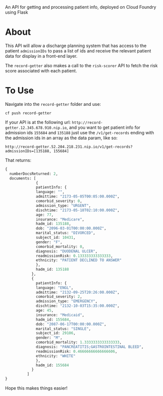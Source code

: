 An API for getting and processing patient info, deployed on Cloud Foundry using Flask

About
================================================================================

This API will allow a discharge planning system that has access to the patient `admissionIDs` to pass a list of ids and receive the relevant patient data for display in a front-end layer.

The `record-getter` also makes a call to the `risk-scorer` API to fetch the risk score associated with each patient.

To Use
================================================================================
Navigate into the `record-getter` folder and use:

`cf push record-getter`

If your API is at the following url: `http://record-getter.12.345.678.910.nip.io`, and you want to get patient info for admission ids `155684` and `135188` just use the `/v1/get-records` ending with the admission ids in an array as the data param, like so: 

`http://record-getter.52.204.218.231.nip.io/v1/get-records?admissionIDs=[135188, 155684]`

That returns:
```python
{
  numberDocsReturned: 2,
  documents: [
              {
              patientInfo: {
              language: "",
              admittime: "2173-05-05T00:05:00.000Z",
              comorbid_severity: 0,
              admission_type: "URGENT",
              dischtime: "2173-05-18T02:10:00.000Z",
              age: 77,
              insurance: "Medicare",
              hadm_id: 135188,
              dob: "2096-03-01T00:00:00.000Z",
              marital_status: "DIVORCED",
              subject_id: 10431,
              gender: "F",
              comorbid_mortality: 0,
              diagnosis: "DUODENAL ULCER",
              readmissionRisk: 0.133333333333333,
              ethnicity: "PATIENT DECLINED TO ANSWER"
              },
              hadm_id: 135188
            },
            {
              patientInfo: {
              language: "ENGL",
              admittime: "2132-09-25T20:26:00.000Z",
              comorbid_severity: 2,
              admission_type: "EMERGENCY",
              dischtime: "2132-10-03T15:35:00.000Z",
              age: 45,
              insurance: "Medicaid",
              hadm_id: 155684,
              dob: "2087-06-17T00:00:00.000Z",
              marital_status: "SINGLE",
              subject_id: 29106,
              gender: "M",
              comorbid_mortality: 1.3333333333333333,
              diagnosis: "PANCREATITIS;GASTROINTESTINAL BLEED",
              readmissionRisk: 0.46666666666666606,
              ethnicity: "WHITE"
              },
              hadm_id: 155684
            }
          ]
}
```

Hope this makes things easier!

